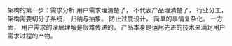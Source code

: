 架构的第一步：需求分析
用户需求理清楚了， 不代表产品理清楚了， 行业分工， 
架构需要切分子系统， 归纳与抽象。 防止过度设计， 简单的事情复杂化。
一方面， 用户需求的深层理解是很难传递的。
产品本身是运用先进的技术来满足用户需求过程的产物。
